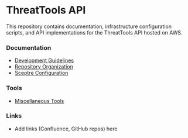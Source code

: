# ThreatTools API

This repository contains documentation, infrastructure configuration scripts,
and API implementations for the ThreatTools API hosted on AWS.

### Documentation

* [Development Guidelines](docs/DEVELOPMENT.md)
* [Repository Organization](docs/ORGANIZATION.md)
* [Sceptre Configuration](sceptre/README.md)

### Tools

* [Miscellaneous Tools](tools/README.md)

### Links

* Add links (Confluence, GitHub repos) here
